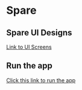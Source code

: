 # Spare

## Spare UI Designs
[Link to UI Screens](https://www.figma.com/file/DJnP74ZAMha4lLbbdmrbd1/Spare-UI-(Community)?node-id=123-1452&t=yMT1ZHW0iAluzHFv-0)

## Run the app
[Click this link to run the app ](https://appetize.io/app/ag_mcpkysofgfb4koasgadv4ivsk4?device=pixel4&osVersion=11.0&scale=75)
